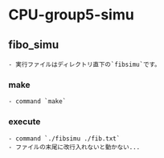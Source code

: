 # CPU-group5-simu

## fibo_simu
    - 実行ファイルはディレクトリ直下の`fibsimu`です。

### make
    - command `make`
### execute
    - command `./fibsimu ./fib.txt`
    - ファイルの末尾に改行入れないと動かない...
